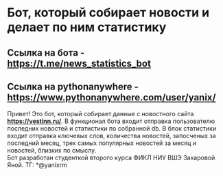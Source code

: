 # Бот, который собирает новости и делает по ним статистику #

## Ссылка на бота - https://t.me/news_statistics_bot ##
## Ссылка на pythonanywhere - https://www.pythonanywhere.com/user/yanix/ ##

Привет! Это бот, который собирает данные с новостного сайта **https://vestinn.ru/**. В функционал бота входит отправка пользователю последних новостей и статистики по собранной db. В блок статистики входит отправка ключевых слов, количества новостей, запосченых за последний месяц, трех самых популярных новостей за месяц и новостей, близких по смыслу.  
Бот разработан студенткой второго курса ФИКЛ НИУ ВШЭ Захаровой Яной. ТГ: *@yanixrm
